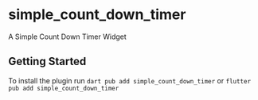 # simple_count_down_timer

A Simple Count Down Timer Widget

## Getting Started
To install the plugin run ```dart pub add simple_count_down_timer``` or ```flutter pub add simple_count_down_timer```
